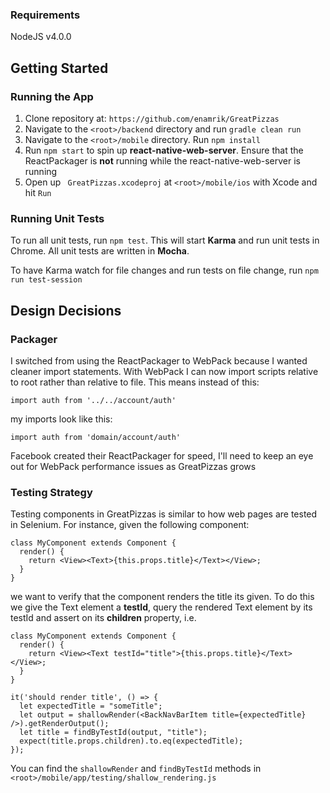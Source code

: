 ### Requirements

NodeJS v4.0.0 

## Getting Started

### Running the App

1. Clone repository at: `https://github.com/enamrik/GreatPizzas`
2. Navigate to the `<root>/backend` directory and run `gradle clean run`
3. Navigate to the `<root>/mobile` directory. Run `npm install`
4. Run `npm start` to spin up  **react-native-web-server**. Ensure that the ReactPackager is **not** running while the react-native-web-server is running
5. Open up ` GreatPizzas.xcodeproj`  at `<root>/mobile/ios` with Xcode and hit `Run`

### Running Unit Tests

To run all unit tests, run `npm test`. This will start **Karma** and run unit tests in Chrome. All unit tests are written in **Mocha**.

To have Karma watch for file changes and run tests on file change, run `npm run test-session`

## Design Decisions

### Packager

I switched from using the ReactPackager to WebPack because I wanted cleaner import statements. With WebPack I can now import scripts relative to root rather than relative to file. This means instead of this:

    import auth from '../../account/auth'
   
my imports look like this:

    import auth from 'domain/account/auth'

Facebook created their ReactPackager for speed, I'll need to keep an eye out for WebPack performance issues as GreatPizzas grows

### Testing Strategy

Testing components in GreatPizzas is similar to how web pages are tested in Selenium. For instance, given the following component:

	class MyComponent extends Component {
	  render() {
	    return <View><Text>{this.props.title}</Text></View>;
	  }
	}

we want to verify that the component renders the title its given. To do this we give the Text element a **testId**, query the rendered Text element by its testId and assert on its **children** property, i.e.

 	class MyComponent extends Component {
	  render() {
	    return <View><Text testId="title">{this.props.title}</Text></View>;
	  }
	}

	it('should render title', () => {
	  let expectedTitle = "someTitle";
	  let output = shallowRender(<BackNavBarItem title={expectedTitle} />).getRenderOutput();
	  let title = findByTestId(output, "title");
	  expect(title.props.children).to.eq(expectedTitle);
	});

You can find the `shallowRender` and `findByTestId` methods in `<root>/mobile/app/testing/shallow_rendering.js`
	    


